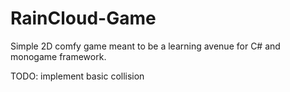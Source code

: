 # RainCloud-Game
Simple 2D comfy game meant to be a learning avenue for C# and monogame framework. 

TODO: implement basic collision

